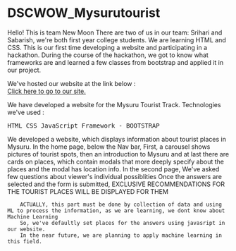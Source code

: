 # DSCWOW_Mysurutourist
Hello!
This is team New Moon
There are two of us in our team: Srihari and Sabarish, we're both first year college students. We are learning HTML and CSS.
This is our first time developing a website and participating in a hackathon. During the course of the hackathon, we got to know
what frameworks are and learned a few classes from bootstrap and applied it in our project.

We've hosted our website at the link below :<br>
<a href="MYSURU TOURISM.html">Click here to go to our site.</a>

We have developed a website for the Mysuru Tourist Track.
Technologies we've used :
     <pre>HTML
                  CSS
                  JavaScript
                  Framework - BOOTSTRAP </pre>

We developed a website, which displays information about tourist places in Mysuru.
In the home page,
      below the Nav bar,
      First, a carousel shows pictures of tourist spots, then an introduction to Mysuru and at last
      there are cards on places, which contain modals that more deeply specify about the places and
      the modal has location info.
In the second page,<!-- This is our Speciality-->
      We've asked few questions about viewer's individual possiblities
      Once the answers are selected and the form is submitted,
        EXCLUSIVE RECOMMENDATIONS FOR THE TOURIST PLACES WILL BE DISPLAYED FOR THEM
        
        ACTUALLY, this part must be done by collection of data and using ML to process the information, as we are learning, we dont know about Machine Learning
        So, we've defaultly set places for the answers using javasript in our website.
        In the near future, we are planning to apply machine learning in this field.
      
